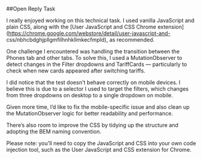 ##Open Reply Task

I really enjoyed working on this technical task. I used vanilla JavaScript and plain CSS, along with the [User JavaScript and CSS Chrome extension] (https://chrome.google.com/webstore/detail/user-javascript-and-
css/nbhcbdghjpllgmfilhnhkllmkecfmpld), as recommended.

One challenge I encountered was handling the transition between the Phones tab and other tabs. To solve this, I used a MutationObserver to detect changes in the Filter dropdowns and TariffCards — particularly to check when new cards appeared after switching tariffs.

I did notice that the test doesn't behave correctly on mobile devices. I believe this is due to a selector I used to target the filters, which changes from three dropdowns on desktop to a single dropdown on mobile.

Given more time, I’d like to fix the mobile-specific issue and also clean up the MutationObserver logic for better readability and performance.

There’s also room to improve the CSS by tidying up the structure and adopting the BEM naming convention.

Please note: you'll need to copy the JavaScript and CSS into your own code injection tool, such as the User JavaScript and CSS extension for Chrome.